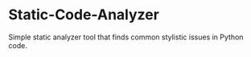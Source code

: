 # Static-Code-Analyzer
Simple static analyzer tool that finds common stylistic issues in Python code.
